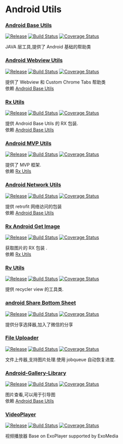 # Android Utils

### [Android Base Utils](https://github.com/Qixingchen/Android-Base-Utils) 
[![Release](https://jitpack.io/v/Qixingchen/Android-Base-Utils.svg?style=flat-square)](https://jitpack.io/#Qixingchen/Android-Base-Utils)
[![Build Status](https://travis-ci.org/Qixingchen/Android-Base-Utils.svg?branch=master)](https://travis-ci.org/Qixingchen/Android-Base-Utils)
[![Coverage Status](https://coveralls.io/repos/github/Qixingchen/Android-Base-Utils/badge.svg)](https://coveralls.io/github/Qixingchen/Android-Base-Utils)

JAVA 层工具,提供了 Android 基础的帮助类

### [Android Webview Utils](https://github.com/Qixingchen/Webview-Utils)
[![Release](https://jitpack.io/v/Qixingchen/Webview-Utils.svg?style=flat-square)](https://jitpack.io/#Qixingchen/Webview-Utils)
[![Build Status](https://travis-ci.org/Qixingchen/Webview-Utils.svg?branch=master)](https://travis-ci.org/Qixingchen/Webview-Utils)
[![Coverage Status](https://coveralls.io/repos/github/Qixingchen/Webview-Utils/badge.svg)](https://coveralls.io/github/Qixingchen/Webview-Utils)

提供了 Webview 和 Custom Chrome Tabs 帮助类 </br>
依赖  [Android Base Utils](https://github.com/Qixingchen/Android-Base-Utils) 

### [Rx Utils](https://github.com/Qixingchen/Rx-Utils)
[![Release](https://jitpack.io/v/Qixingchen/Rx-Utils.svg?style=flat-square)](https://jitpack.io/#Qixingchen/Rx-Utils)
[![Build Status](https://travis-ci.org/Qixingchen/Rx-Utils.svg?branch=master)](https://travis-ci.org/Qixingchen/Rx-Utils)
[![Coverage Status](https://coveralls.io/repos/github/Qixingchen/Rx-Utils/badge.svg)](https://coveralls.io/github/Qixingchen/Rx-Utils)

提供 Android Base Utils 的 RX 包装. </br>
依赖  [Android Base Utils](https://github.com/Qixingchen/Android-Base-Utils) 

### [Android MVP Utils](https://github.com/Qixingchen/MVP-Utils)
[![Release](https://jitpack.io/v/Qixingchen/MVP-Utils.svg?style=flat-square)](https://jitpack.io/#Qixingchen/MVP-Utils)
[![Build Status](https://travis-ci.org/Qixingchen/MVP-Utils.svg?branch=master)](https://travis-ci.org/Qixingchen/MVP-Utils)
[![Coverage Status](https://coveralls.io/repos/github/Qixingchen/MVP-Utils/badge.svg)](https://coveralls.io/github/Qixingchen/MVP-Utils)

提供了 MVP 框架. </br>
依赖 [Rx Utils](https://github.com/Qixingchen/Rx-Utils)

### [Android Network Utils](https://github.com/Qixingchen/Android-Network-Utils)
[![Release](https://jitpack.io/v/Qixingchen/Android-Network-Utils.svg?style=flat-square)](https://jitpack.io/#Qixingchen/Android-Network-Utils)
[![Build Status](https://travis-ci.org/Qixingchen/Android-Network-Utils.svg?branch=master)](https://travis-ci.org/Qixingchen/Android-Network-Utils)
[![Coverage Status](https://coveralls.io/repos/github/Qixingchen/Android-Network-Utils/badge.svg)](https://coveralls.io/github/Qixingchen/Android-Network-Utils)

提供 retrofit 网络访问的包装</br>
依赖  [Android Base Utils](https://github.com/Qixingchen/Android-Base-Utils) 

### [Rx Android Get Image](https://github.com/Qixingchen/Rx-Get-image)
[![Release](https://jitpack.io/v/Qixingchen/Rx-Get-image.svg?style=flat-square)](https://jitpack.io/#Qixingchen/Rx-Get-image)
[![Build Status](https://travis-ci.org/Qixingchen/Rx-Get-image.svg?branch=master)](https://travis-ci.org/Qixingchen/Rx-Get-image)
[![Coverage Status](https://coveralls.io/repos/github/Qixingchen/Rx-Get-image/badge.svg)](https://coveralls.io/github/Qixingchen/Rx-Get-image)

获取图片的 RX 包装 . </br>
依赖 [Rx Utils](https://github.com/Qixingchen/Rx-Utils)

### [Rv Utils](https://github.com/Qixingchen/RV-Utils)
[![Release](https://jitpack.io/v/Qixingchen/RV-Utils.svg?style=flat-square)](https://jitpack.io/#Qixingchen/RV-Utils)
[![Build Status](https://travis-ci.org/Qixingchen/RV-Utils.svg?branch=master)](https://travis-ci.org/Qixingchen/RV-Utils)
[![Coverage Status](https://coveralls.io/repos/github/Qixingchen/RV-Utils/badge.svg)](https://coveralls.io/github/Qixingchen/RV-Utils)

提供 recycler view 的工具类. </br>

### [android Share Bottom Sheet](https://github.com/Qixingchen/androidShareBottomSheet)
[![Release](https://jitpack.io/v/Qixingchen/androidShareBottomSheet.svg?style=flat-square)](https://jitpack.io/#Qixingchen/androidShareBottomSheet)
[![Build Status](https://travis-ci.org/Qixingchen/androidShareBottomSheet.svg?branch=master)](https://travis-ci.org/Qixingchen/androidShareBottomSheet)
[![Coverage Status](https://coveralls.io/repos/github/Qixingchen/androidShareBottomSheet/badge.svg)](https://coveralls.io/github/Qixingchen/androidShareBottomSheet)

提供分享选择器,加入了微信的分享 </br>


### [File Uploader](https://github.com/Qixingchen/File-Uploader)

[![Release](https://jitpack.io/v/Qixingchen/File-Uploader.svg?style=flat-square)](https://jitpack.io/#Qixingchen/File-Uploader)
[![Build Status](https://travis-ci.org/Qixingchen/File-Uploader.svg?branch=master)](https://travis-ci.org/Qixingchen/File-Uploader)
[![Coverage Status](https://coveralls.io/repos/github/Qixingchen/File-Uploader/badge.svg)](https://coveralls.io/github/Qixingchen/File-Uploader)

文件上传器,支持图片处理.使用 jobqueue 自动恢复进度. </br>

### [Android-Gallery-Library](https://github.com/Qixingchen/Android-Gallery-Library)

[![Release](https://jitpack.io/v/Qixingchen/Android-Gallery-Library.svg?style=flat-square)](https://jitpack.io/#Qixingchen/Android-Gallery-Library)
[![Build Status](https://travis-ci.org/Qixingchen/Android-Gallery-Library.svg?branch=master)](https://travis-ci.org/Qixingchen/Android-Gallery-Library)
[![Coverage Status](https://coveralls.io/repos/github/Qixingchen/Android-Gallery-Library/badge.svg)](https://coveralls.io/github/Qixingchen/Android-Gallery-Library)

图片查看,可以用于引导图 </br>
依赖  [Android Base Utils](https://github.com/Qixingchen/Android-Base-Utils) 

### [VideoPlayer](https://github.com/Qixingchen/VideoPlayer)

[![Release](https://jitpack.io/v/Qixingchen/VideoPlayer.svg?style=flat-square)](https://jitpack.io/#Qixingchen/VideoPlayer)
[![Build Status](https://travis-ci.org/Qixingchen/VideoPlayer.svg?branch=master)](https://travis-ci.org/Qixingchen/VideoPlayer)
[![Coverage Status](https://coveralls.io/repos/github/Qixingchen/VideoPlayer/badge.svg)](https://coveralls.io/github/Qixingchen/VideoPlayer)

视频播放器 Base on ExoPlayer supported by ExoMedia
